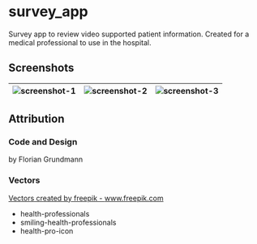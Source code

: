 # survey_app

Survey app to review video supported patient information.
Created for a medical professional to use in the hospital.

## Screenshots

|![screenshot-1](https://user-images.githubusercontent.com/18090383/82721052-f0390780-9ce3-11ea-915e-661b0fb379f5.PNG)|![screenshot-2](https://user-images.githubusercontent.com/18090383/82721053-f333f800-9ce3-11ea-8ba3-d2ac69b9588f.PNG)|![screenshot-3](https://user-images.githubusercontent.com/18090383/82721054-f4fdbb80-9ce3-11ea-96ce-8cc619424873.PNG)|
:---:|:---:|:---:


## Attribution

### Code and Design
by Florian Grundmann

### Vectors
<a href="https://www.freepik.com">Vectors created by freepik - www.freepik.com</a>
* health-professionals
* smiling-health-professionals
* health-pro-icon
